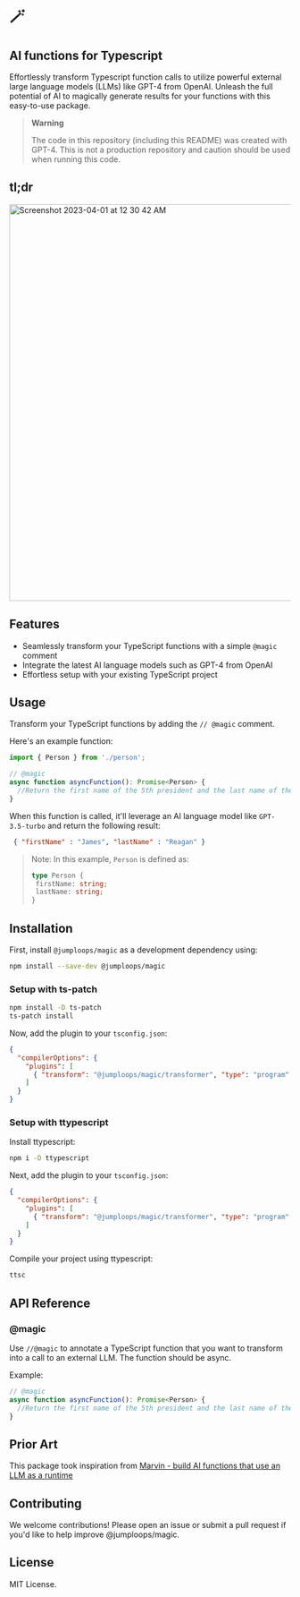 # 🪄

## AI functions for Typescript

Effortlessly transform Typescript function calls to utilize powerful external large language models (LLMs) like GPT-4 from OpenAI. Unleash the full potential of AI to magically generate results for your functions with this easy-to-use package.

> **Warning**
>
> The code in this repository (including this README) was created with GPT-4. This is not a production repository and caution should be used when running this code. 

## tl;dr

<img width="709" alt="Screenshot 2023-04-01 at 12 30 42 AM" src="https://user-images.githubusercontent.com/8540079/229272667-eaf4ce30-14e9-48d2-b3c9-ba56bba961d8.png">


## Features

- Seamlessly transform your TypeScript functions with a simple `@magic` comment
- Integrate the latest AI language models such as GPT-4 from OpenAI
- Effortless setup with your existing TypeScript project

## Usage

Transform your TypeScript functions by adding the `// @magic` comment.

Here's an example function:

```typescript
import { Person } from './person';

// @magic
async function asyncFunction(): Promise<Person> {
  //Return the first name of the 5th president and the last name of the 40th president
}
```

When this function is called, it'll leverage an AI language model like `GPT-3.5-turbo` and return the following result:

```json
 { "firstName" : "James", "lastName" : "Reagan" }
```

> Note: In this example, `Person` is defined as:
>
> ```typescript
> type Person {
>  firstName: string;
>  lastName: string;
> }
> ```

## Installation

First, install `@jumploops/magic` as a development dependency using:

```bash
npm install --save-dev @jumploops/magic
```

### Setup with ts-patch

```bash
npm install -D ts-patch
ts-patch install
```

Now, add the plugin to your `tsconfig.json`:
```json
{
  "compilerOptions": {
    "plugins": [
      { "transform": "@jumploops/magic/transformer", "type": "program" }
    ]
  }
}
```

### Setup with ttypescript

Install ttypescript:

```bash
npm i -D ttypescript
```

Next, add the plugin to your `tsconfig.json`:
```json
{
  "compilerOptions": {
    "plugins": [
      { "transform": "@jumploops/magic/transformer", "type": "program" }
    ]
  }
}
```

Compile your project using ttypescript:

```bash
ttsc
```

## API Reference

### @magic

Use `//@magic` to annotate a TypeScript function that you want to transform into a call to an external LLM. The function should be async.

Example:

```typescript
// @magic
async function asyncFunction(): Promise<Person> {
  //Return the first name of the 5th president and the last name of the 40th president
}
```

## Prior Art
This package took inspiration from [Marvin - build AI functions that use an LLM as a runtime](https://news.ycombinator.com/item?id=35366838)

## Contributing

We welcome contributions! Please open an issue or submit a pull request if you'd like to help improve @jumploops/magic.

## License

MIT License.
